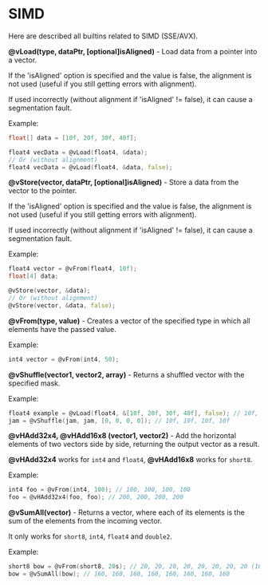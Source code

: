 # SIMD

Here are described all builtins related to SIMD (SSE/AVX).

**@vLoad(type, dataPtr, [optional]isAligned)** - Load data from a pointer into a vector.

If the 'isAligned' option is specified and the value is false, the alignment is not used (useful if you still getting errors with alignment).

If used incorrectly (without alignment if 'isAligned' != false), it can cause a segmentation fault.

Example:

```d
float[] data = [10f, 20f, 30f, 40f];

float4 vecData = @vLoad(float4, &data);
// Or (without alignment)
float4 vecData = @vLoad(float4, &data, false);
```

**@vStore(vector, dataPtr, [optional]isAligned)** - Store a data from the vector to the pointer.

If the 'isAligned' option is specified and the value is false, the alignment is not used (useful if you still getting errors with alignment).

If used incorrectly (without alignment if 'isAligned' != false), it can cause a segmentation fault.

Example:

```d
float4 vector = @vFrom(float4, 10f);
float[4] data;

@vStore(vector, &data);
// Or (without alignment)
@vStore(vector, &data, false);
```

**@vFrom(type, value)** - Creates a vector of the specified type in which all elements have the passed value.

Example:

```d
int4 vector = @vFrom(int4, 50);
```

**@vShuffle(vector1, vector2, array)** - Returns a shuffled vector with the specified mask.

Example:

```d
float4 example = @vLoad(float4, &[10f, 20f, 30f, 40f], false); // 10f, 20f, 30f, 40f
jam = @vShuffle(jam, jam, [0, 0, 0, 0]); // 10f, 10f, 10f, 10f
```

**@vHAdd32x4, @vHAdd16x8 (vector1, vector2)** - Add the horizontal elements of two vectors side by side, returning the output vector as a result.

**@vHAdd32x4** works for `int4` and `float4`, **@vHAdd16x8** works for `short8`.

Example:

```d
int4 foo = @vFrom(int4, 100); // 100, 100, 100, 100
foo = @vHAdd32x4(foo, foo); // 200, 200, 200, 200
```

**@vSumAll(vector)** - Returns a vector, where each of its elements is the sum of the elements from the incoming vector.

It only works for `short8`, `int4`, `float4` and `double2`.

Example:

```d
short8 bow = @vFrom(short8, 20s); // 20, 20, 20, 20, 20, 20, 20, 20 (160)
bow = @vSumAll(bow); // 160, 160, 160, 160, 160, 160, 160, 160
```